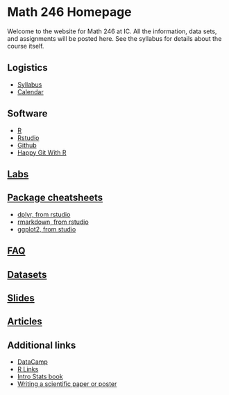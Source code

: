 # Math 246 Homepage

Welcome to the website for Math 246 at IC. All the information, data sets, and assignments will be posted here. See the syllabus for details about the course itself.

## Logistics
* [Syllabus](./logistics/syllabus.md)
* [Calendar](./logistics/calendar.md)

## Software
* [R](https://cran.r-project.org/)
* [Rstudio](https://www.rstudio.com/)
* [Github](https://github.com/)
* [Happy Git With R](http://happygitwithr.com/)

## [Labs](./labs.html)

<!--[notes](./github)-->

<!--* R Packages (my notes):
  * [dplyr](./notes/dplyr.html)
  * [ggplot2](./notes/ggplot.html)
  * [RMarkdown](./notes/rmarkdown.html)-->

## [Package cheatsheets](https://www.rstudio.com/resources/cheatsheets/)
  * [dplyr, from rstudio](https://github.com/rstudio/cheatsheets/raw/master/data-transformation.pdf)
  * [rmarkdown, from rstudio](https://github.com/rstudio/cheatsheets/raw/master/rmarkdown-2.0.pdf)
  * [ggplot2, from studio](https://github.com/rstudio/cheatsheets/raw/master/package-development.pdf)


## [FAQ](./faq.md)

## [Datasets](./data/)

## [Slides](./slides/)

## [Articles](./articles/)

## Additional links
* [DataCamp](https://www.datacamp.com/)
* [R Links](https://mthomas7.github.io/links/)
* [Intro Stats book](https://www.openintro.org/stat/textbook.php?stat_book=os)
* [Writing a scientific paper or poster](http://web.grinnell.edu/individuals/kuipers/stat2labs/write%20paper.html)
